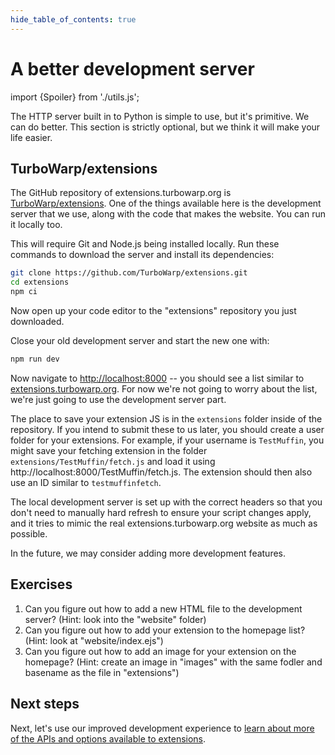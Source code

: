 ```yaml
---
hide_table_of_contents: true
---
```


# A better development server

import {Spoiler} from './utils.js';

The HTTP server built in to Python is simple to use, but it's primitive. We can do better. This section is strictly optional, but we think it will make your life easier.

## TurboWarp/extensions

The GitHub repository of extensions.turbowarp.org is [TurboWarp/extensions](https://github.com/TurboWarp/extensions). One of the things available here is the development server that we use, along with the code that makes the website. You can run it locally too.

This will require Git and Node.js being installed locally. Run these commands to download the server and install its dependencies:

```bash
git clone https://github.com/TurboWarp/extensions.git
cd extensions
npm ci
```

Now open up your code editor to the "extensions" repository you just downloaded.

Close your old development server and start the new one with:

```bash
npm run dev
```

Now navigate to [http://localhost:8000](http://localhost:8000) -- you should see a list similar to [extensions.turbowarp.org](https://extensions.turbowarp.org/). For now we're not going to worry about the list, we're just going to use the development server part.

The place to save your extension JS is in the `extensions` folder inside of the repository. If you intend to submit these to us later, you should create a user folder for your extensions. For example, if your username is `TestMuffin`, you might save your fetching extension in the folder `extensions/TestMuffin/fetch.js` and load it using http://localhost:8000/TestMuffin/fetch.js. The extension should then also use an ID similar to `testmuffinfetch`.

The local development server is set up with the correct headers so that you don't need to manually hard refresh to ensure your script changes apply, and it tries to mimic the real extensions.turbowarp.org website as much as possible.

In the future, we may consider adding more development features.

## Exercises

1. Can you figure out how to add a new HTML file to the development server? (Hint: <Spoiler>look into the "website" folder</Spoiler>)
1. Can you figure out how to add your extension to the homepage list? (Hint: <Spoiler>look at "website/index.ejs"</Spoiler>)
1. Can you figure out how to add an image for your extension on the homepage? (Hint: <Spoiler>create an image in "images" with the same fodler and basename as the file in "extensions"</Spoiler>)

## Next steps

Next, let's use our improved development experience to [learn about more of the APIs and options available to extensions](./block-options).
